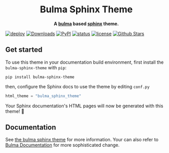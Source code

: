 <h1 align="center">
  Bulma Sphinx Theme
</h1>

<p align="center">
  <strong>
    A <a href="https://bulma.io/">bulma</a> based <a href="https://www.sphinx-doc.org/en/master/">sphinx</a> theme.
  </strong>
</p>

<!-- start badges -->

[![deploy](https://img.shields.io/readthedocs/bulma-sphinx-theme?style=flat-square&logo=readthedocs&logoColor=white)](https://bulma-sphinx-theme.readthedocs.io/en/latest/)
[![Downloads](https://img.shields.io/pypi/dm/bulma-sphinx-theme.svg?style=flat-square)](https://pypistats.org/packages/bulma-sphinx-theme)
[![PyPI](https://img.shields.io/pypi/v/bulma-sphinx-theme?style=flat-square&logo=python&logoColor=white&color=orange)](https://pypi.org/project/bulma-sphinx-theme/)
[![status](https://img.shields.io/pypi/status/bulma-sphinx-theme.svg?style=flat-square)](https://pypi.org/project/bulma-sphinx-theme/)
[![license](https://img.shields.io/pypi/l/bulma-sphinx-theme.svg?style=flat-square&logo=opensourceinitiative&logoColor=white)](https://github.com/zclab/bulma-sphinx-theme/blob/main/LICENSE)
[![Github Stars](https://img.shields.io/github/stars/zclab/bulma-sphinx-theme?style=flat-square&logo=github)](https://github.com/zclab/bulma-sphinx-theme)

<!-- end badges -->

## Get started

<!-- start quickstart -->

To use this theme in your documentation build environment, first install the `bulma-sphinx-theme` with `pip`:

```
pip install bulma-sphinx-theme
```

then, configure the Sphinx docs to use the theme by editing `conf.py`

```python
html_theme = "bulma_sphinx_theme"
```

Your Sphinx documentation's HTML pages will now be generated with this theme! 🎉

<!-- end quickstart -->

## Documentation

See [the bulma sphinx theme](https://bulma-sphinx-theme.readthedocs.io/en/latest/) for more information. Your can also refer to [Bulma Documentation](https://bulma.io/) for more sophisticated change.
